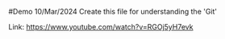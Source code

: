 #Demo 10/Mar/2024
Create this file for understanding the 'Git'

Link: https://www.youtube.com/watch?v=RGOj5yH7evk
